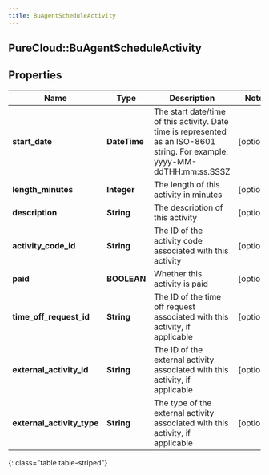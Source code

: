 ```yaml
---
title: BuAgentScheduleActivity
---
```

## PureCloud::BuAgentScheduleActivity

## Properties

|Name | Type | Description | Notes|
|------------ | ------------- | ------------- | -------------|
| **start_date** | **DateTime** | The start date/time of this activity. Date time is represented as an ISO-8601 string. For example: yyyy-MM-ddTHH:mm:ss.SSSZ | [optional] |
| **length_minutes** | **Integer** | The length of this activity in minutes | [optional] |
| **description** | **String** | The description of this activity | [optional] |
| **activity_code_id** | **String** | The ID of the activity code associated with this activity | [optional] |
| **paid** | **BOOLEAN** | Whether this activity is paid | [optional] |
| **time_off_request_id** | **String** | The ID of the time off request associated with this activity, if applicable | [optional] |
| **external_activity_id** | **String** | The ID of the external activity associated with this activity, if applicable | [optional] |
| **external_activity_type** | **String** | The type of the external activity associated with this activity, if applicable | [optional] |
{: class="table table-striped"}


